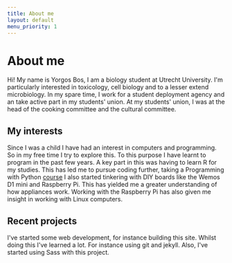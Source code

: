 ```yaml
---
title: About me
layout: default
menu_priority: 1
---
```


# About me

Hi! My name is Yorgos Bos, I am a biology student at Utrecht University. I'm particularly interested in toxicology, cell biology and to a lesser extend microbiology. In my spare time, I work for a student deployment agency and an take active part in my students' union. At my students' union, I was at the head of the cooking committee and the cultural committee. 

## My interests
Since I was a child I have had an interest in computers and programming. So in my free time I try to explore this. To this purpose I have learnt to program in the past few years. A key part in this was having to learn R for my studies. This has led me to pursue coding further, taking a Programming with Python [course][1] I also started tinkering with DIY boards like the Wemos D1 mini and Raspberry Pi. This has yielded me a greater understanding of how appliances work. Working with the Raspberry Pi has also given me insight in working with Linux computers.

## Recent projects
I've started some web development, for instance building this site. Whilst doing this I've learned a lot. For instance using git and jekyll. Also, I've started using Sass with this project.

[1]: https://osiris.uu.nl/osiris_student_uuprd/SetTaal.do?taal=en&bronUrl=/osiris_student_uuprd/OnderwijsCatalogusToonCursus.do&event=setTaal&requestToken=0355b63cb7a23711c8ed8aab07ca72a2d949fcc1